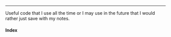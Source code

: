 -- -
Useful code that I use all the time or I may use in the future that I would rather just save with my notes. 
#### Index
